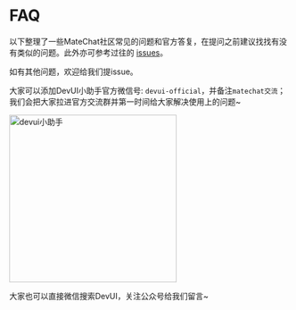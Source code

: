 # FAQ

以下整理了一些MateChat社区常见的问题和官方答复，在提问之前建议找找有没有类似的问题。此外亦可参考过往的 [issues](https://gitcode.com/DevCloudFE/MateChat/issues)。

如有其他问题，欢迎给我们提issue。


大家可以添加DevUI小助手官方微信号: `devui-official`，并备注`matechat交流`；我们会把大家拉进官方交流群并第一时间给大家解决使用上的问题~

<img src="/png/footer/wechat.jpg" alt="devui小助手" width="300">

大家也可以直接微信搜索DevUI，关注公众号给我们留言~
